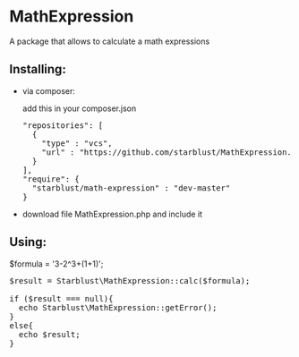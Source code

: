 # MathExpression
A package that allows to calculate a math expressions
<h2>Installing:</h2>
<ul>
<li>via composer:
<p> add this in your composer.json
<pre>
"repositories": [
  {
    "type" : "vcs",
    "url" : "https://github.com/starblust/MathExpression.git"
  }
],
"require": {
  "starblust/math-expression" : "dev-master"
}
</pre>
<li>download file MathExpression.php and include it
</ul>
<h2>Using:</h2>
<p>
$formula = '3-2^3+(1+1)';
<p>
<pre>
$result = Starblust\MathExpression::calc($formula);<br>
if ($result === null){
  echo Starblust\MathExpression::getError();
}
else{
  echo $result;
}
</pre>